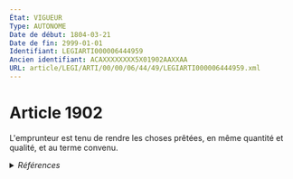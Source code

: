 ```yaml
---
État: VIGUEUR
Type: AUTONOME
Date de début: 1804-03-21
Date de fin: 2999-01-01
Identifiant: LEGIARTI000006444959
Ancien identifiant: ACAXXXXXXXX5X01902AAXXAA
URL: article/LEGI/ARTI/00/00/06/44/49/LEGIARTI000006444959.xml
---
```


<h1>Article 1902</h1>

L'emprunteur est tenu de rendre les choses prêtées, en même quantité et qualité,
et au terme convenu.


<details>
  <summary><em>Références</em></summary>

  <h2>Références faites par l'article</h2>
  
  <ul>
    <li>
      CREATION source Loi 1804-03-09 promulguée le 19 mars 1804
    </li>
  </ul>
</details>
